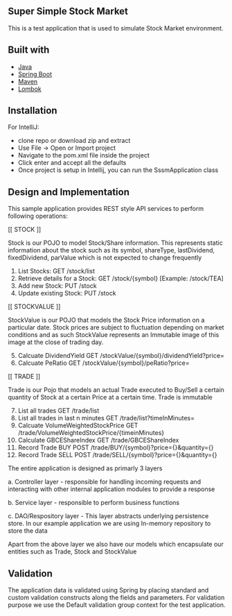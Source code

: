 ## Super Simple Stock Market

This is a test application that is used to simulate Stock Market environment.

## Built with
- [Java](https://www.oracle.com/technetwork/java/javase/downloads/jdk8-downloads-2133151.html)
- [Spring Boot](https://spring.io/projects/spring-boot)
- [Maven](https://maven.apache.org/)
- [Lombok](https://projectlombok.org/)

## Installation 

For IntelliJ:

- clone repo or download zip and extract
- Use File -> Open or Import project
- Navigate to the pom.xml file inside the project
- Click enter and accept all the defaults
- Once project is setup in Intellij, you can run the SssmApplication class
 

## Design and Implementation
This sample application provides REST style API services to perform following operations:

[[ STOCK ]]

Stock is our POJO to model Stock/Share information. This represents static information about the stock such
as its symbol, shareType, lastDividend, fixedDividend, parValue which is not expected to change frequently

1. List Stocks: 						GET 	/stock/list
2. Retrieve details for a Stock: 		GET 	/stock/{symbol}  [Example: /stock/TEA]
3. Add new Stock:						PUT 	/stock
4. Update existing Stock:				PUT		/stock

[[ STOCKVALUE ]]

StockValue is our POJO that models the Stock Price information on a particular date. Stock prices are subject to fluctuation
depending on market conditions and as such StockValue represents an Immutable image of this image at the close of trading day.

5. Calcuate DividendYield 				GET		/stockValue/{symbol}/dividendYield?price=
6. Calcuate PeRatio 					GET		/stockValue/{symbol}/peRatio?price=

[[ TRADE ]]

Trade is our Pojo that models an actual Trade executed to Buy/Sell a certain quantity of Stock at a certain Price at a certain time.
Trade is immutable 

7. List all trades						GET 	/trade/list
8. List all trades in last n minutes	GET 	/trade/list?timeInMinutes=
9. Calcuate VolumeWeightedStockPrice 	GET		/trade/VolumeWeightedStockPrice/{timeinMinutes}
10. Calculate GBCEShareIndex			GET 	/trade/GBCEShareIndex
11. Record Trade BUY                    POST    /trade/BUY/{symbol}?price={}&quantity={} 
12. Record Trade SELL                   POST    /trade/SELL/{symbol}?price={}&quantity={} 


The entire application is designed as primarly 3 layers

a. Controller layer - responsible for handling incoming requests and interacting with other internal application modules to provide a response

b. Service layer - responsible to perform business functions

c. DAO/Respository layer - This layer abstracts underlying persistence store. In our example application we are using In-memory repository to store 
the data

Apart from the above layer we also have our models which encapsulate our entities such as Trade, Stock and StockValue

## Validation

The application data is validated using Spring by placing standard and custom validation constructs along the fields and parameters.
For validation purpose we use the Default validation group context for the test application.


